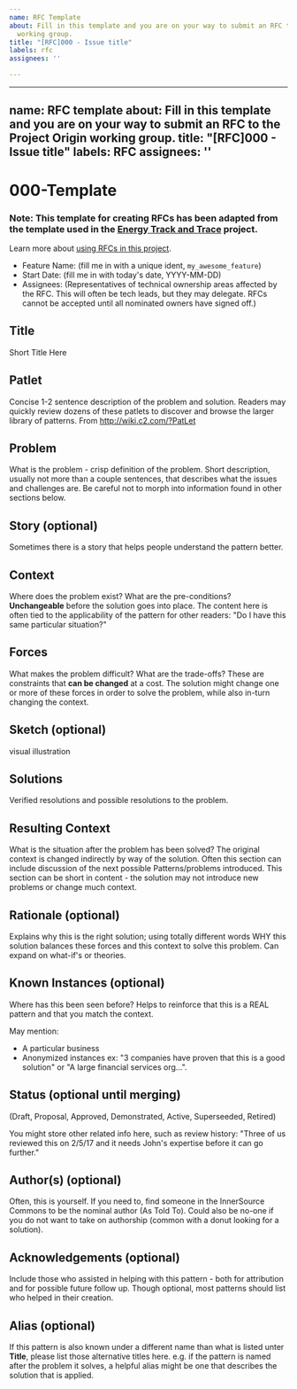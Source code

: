 ```yaml
---
name: RFC Template
about: Fill in this template and you are on your way to submit an RFC to the Project-Origin
  working group.
title: "[RFC]000 - Issue title"
labels: rfc
assignees: ''

---
```


---
name: RFC template
about: Fill in this template and you are on your way to submit an RFC to the Project Origin working group.
title: "[RFC]000 - Issue title"
labels: RFC
assignees: ''
---
# 000-Template

### Note: This template for creating RFCs has been adapted from the template used in the [Energy Track and Trace](https://github.com/Energy-Track-and-Trace) project.

Learn more about [using RFCs in this project](https://github.com/Energy-Track-and-Trace/ett-documentation/tree/main/rfcs).

- Feature Name: (fill me in with a unique ident, `my_awesome_feature`)
- Start Date: (fill me in with today's date, YYYY-MM-DD)
- Assignees: (Representatives of technical ownership areas affected by the RFC. This will often be tech leads, but they may delegate. RFCs cannot be accepted until all nominated owners have signed off.)

## Title

Short Title Here

## Patlet

Concise 1-2 sentence description of the problem and solution.
Readers may quickly review dozens of these patlets to discover and browse the larger library of patterns.
From http://wiki.c2.com/?PatLet

## Problem

What is the problem - crisp definition of the problem.
Short description, usually not more than a couple sentences, that describes what the issues and challenges are.
Be careful not to morph into information found in other sections below.

## Story (optional)

Sometimes there is a story that helps people understand the pattern better.

## Context

Where does the problem exist?
What are the pre-conditions?
**Unchangeable** before the solution goes into place.
The content here is often tied to the applicability of the pattern for other readers: "Do I have this same particular situation?"

## Forces

What makes the problem difficult?
What are the trade-offs?
These are constraints that **can be changed** at a cost.
The solution might change one or more of these forces in order to solve the problem, while also in-turn changing the context.

## Sketch (optional)

visual illustration

## Solutions

Verified resolutions and possible resolutions to the problem.

## Resulting Context

What is the situation after the problem has been solved?
The original context is changed indirectly by way of the solution.
Often this section can include discussion of the next possible Patterns/problems introduced.
This section can be short in content - the solution may not introduce new problems or change much context.

## Rationale (optional)

Explains why this is the right solution; using totally different words WHY this solution balances these forces and this context to solve this problem.
Can expand on what-if's or theories.

## Known Instances (optional)

Where has this been seen before?
Helps to reinforce that this is a REAL pattern and that you match the context.

May mention:

* A particular business
* Anonymized instances ex: "3 companies have proven that this is a good solution" or "A large financial services org...".

## Status (optional until merging)

(Draft, Proposal, Approved, Demonstrated, Active, Superseeded, Retired)

You might store other related info here, such as review history: "Three of us reviewed this on 2/5/17 and it needs John's expertise before it can go further."

## Author(s) (optional)

Often, this is yourself.
If you need to, find someone in the InnerSource Commons to be the nominal author (As Told To).
Could also be no-one if you do not want to take on authorship (common with a donut looking for a solution).

## Acknowledgements (optional)

Include those who assisted in helping with this pattern - both for attribution and for possible future follow up.
Though optional, most patterns should list who helped in their creation.

## Alias (optional)

If this pattern is also known under a different name than what is listed unter **Title**, please list those alternative titles here.
e.g. if the pattern is named after the problem it solves, a helpful alias might be one that describes the solution that is applied.
